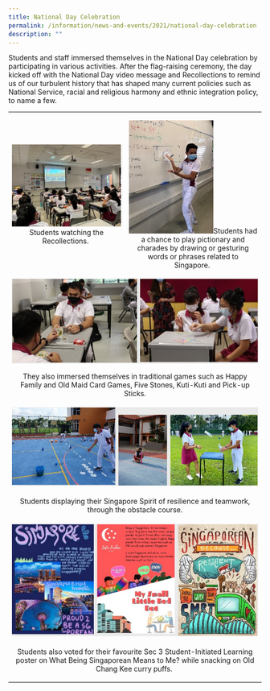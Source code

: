 ```yaml
---
title: National Day Celebration
permalink: /information/news-and-events/2021/national-day-celebration
description: ""
---
```

<p>Students and staff immersed themselves in the National Day celebration by participating in various activities. After the flag-raising ceremony, the day kicked off with the National Day video message and Recollections to remind us of our turbulent history that has shaped many current policies such as National Service, racial and religious harmony and ethnic integration policy, to name a few.</p>
<table>
<tbody>
<tr>
<td>
<p style="text-align: center;"><img src="/images/ndc1.jpg">Students watching the Recollections.&nbsp;</p>
</td>
<td>
<p style="text-align: center;"><img style="width: 65%;" src="/images/ndc2.jpg" />Students had a chance to play pictionary and charades by drawing or gesturing words or phrases related to Singapore.&nbsp;</p>
</td>
</tr>
<tr>
<td colspan="2"><img style="width: 100%;" src="/images/ndc3.png" />
<p style="text-align: center;">They also immersed themselves in traditional games such as Happy Family and Old Maid Card Games, Five Stones, Kuti-Kuti and Pick-up Sticks.</p>
</td>
</tr>
<tr>
<td colspan="2"><img style="width: 100%;" src="/images/ndc4.png" /></td>
</tr>
<tr>
<td colspan="2">
<p style="text-align: center;">Students displaying their Singapore Spirit of resilience and teamwork, through the obstacle course.</p>
</td>
</tr>
<tr>
<td colspan="2"><img style="width: 100%;" src="/images/ndc5.png" /></td>
</tr>
<tr>
<td colspan="2">
<p style="text-align: center;">Students also voted for their favourite Sec 3 Student-Initiated Learning poster on What Being Singaporean Means to Me? while snacking on Old Chang Kee curry puffs.&nbsp;</p>
</td>
</tr>
</tbody>
</table>